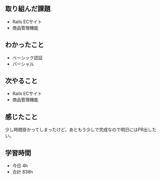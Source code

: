 ## 取り組んだ課題
- Rails ECサイト
- 商品管理機能

## わかったこと
- ベーシック認証
- パーシャル

## 次やること
- Rails ECサイト
- 商品管理機能

## 感じたこと
少し時間掛かってしまったけど、あともう少しで完成なので明日にはPR出したい。

## 学習時間
- 今日 4h
- 合計 838h
